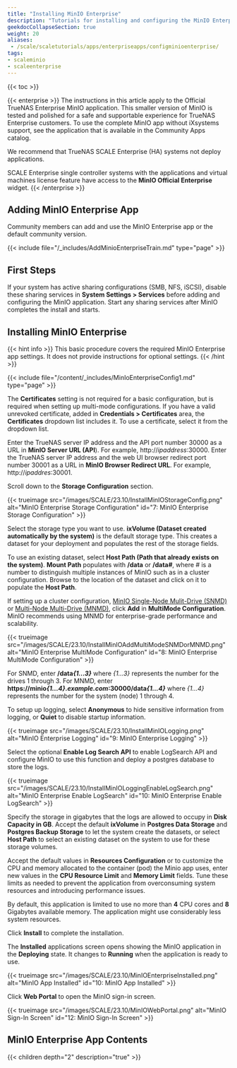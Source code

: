 ```yaml
---
title: "Installing MinIO Enterprise"
description: "Tutorials for installing and configuring the MinIO Enterprise application in an Enterprise-licensed deployment."
geekdocCollapseSection: true
weight: 20
aliases: 
 - /scale/scaletutorials/apps/enterpriseapps/configminioenterprise/
tags:
- scaleminio
- scaleenterprise
---
```


{{< toc >}}

{{< enterprise >}}
The instructions in this article apply to the Official TrueNAS Enterprise MinIO application. 
This smaller version of MinIO is tested and polished for a safe and supportable experience for TrueNAS Enterprise customers. 
To use the complete MinIO app without iXsystems support, see the application that is available in the Community Apps catalog.

We recommend that TrueNAS SCALE Enterprise (HA) systems not deploy applications.

SCALE Enterprise single controller systems with the applications and virtual machines license feature have access to the **MinIO Official Enterprise** widget. 
{{< /enterprise >}}

## Adding MinIO Enterprise App
Community members can add and use the MinIO Enterprise app or the default community version.

{{< include file="/_includes/AddMinioEnterpriseTrain.md" type="page" >}}

## First Steps

If your system has active sharing configurations (SMB, NFS, iSCSI), disable these sharing services in **System Settings > Services** before adding and configuring the MinIO application.
Start any sharing services after MinIO completes the install and starts.

## Installing MinIO Enterprise
{{< hint info >}}
This basic procedure covers the required MinIO Enterprise app settings.
It does not provide instructions for optional settings.
{{< /hint >}}

{{< include file="/content/_includes/MinIoEnterpriseConfig1.md" type="page" >}}

The **Certificates** setting is not required for a basic configuration, but is required when setting up multi-mode configurations.
If you have a valid unrevoked certificate, added in **Credentials > Certificates** area, the **Certificates** dropdown list includes it. 
To use a certificate, select it from the dropdown list.

Enter the TrueNAS server IP address and the API port number 30000 as a URL in **MinIO Server URL (API**). For example, http://*ipaddress*:30000.
Enter the TrueNAS server IP address and the web UI browser redirect port number 30001 as a URL in **MinIO Browser Redirect URL**. For example, http://*ipaddres*:30001.

Scroll down to the **Storage Configuration** section. 

{{< trueimage src="/images/SCALE/23.10/InstallMinIOStorageConfig.png" alt="MinIO Enterprise Storage Configuration" id="7: MinIO Enterprise Storage Configuration" >}}

Select the storage type you want to use. 
**ixVolume (Dataset created automatically by the system)** is the default storage type. 
This creates a dataset for your deployment and populates the rest of the storage fields. 

To use an existing dataset, select **Host Path (Path that already exists on the system)**. 
**Mount Path** populates with **/data** or **/data<em>#</em>**, where *#* is a number to distinguish multiple instances of MinIO such as in a cluster configuration. 
Browse to the location of the dataset and click on it to populate the **Host Path**. 

If setting up a cluster configuration, [MinIO Single-Node Mulit-Drive (SNMD)](https://min.io/docs/minio/linux/operations/install-deploy-manage/deploy-minio-single-node-multi-drive.html) or [Multi-Node Multi-Drive (MNMD)](https://min.io/docs/minio/linux/operations/install-deploy-manage/deploy-minio-multi-node-multi-drive.html#minio-mnmd), click **Add** in **MultiMode Configuration**. 
MinIO recommends using MNMD for enterprise-grade performance and scalability.

{{< trueimage src="/images/SCALE/23.10/InstallMinIOAddMultiModeSNMDorMNMD.png" alt="MinIO Enterprise MultiMode Configuration" id="8: MinIO Enterprise MultiMode Configuration" >}}

For SNMD, enter <b>/data<i>{1...3}</i></b> where *{1...3}* represents the number for the drives 1 through 3. 
For MNMD, enter <b>https://minio<i>{1...4}.example.com</i>:30000/data<i>{1...4}</i></b> where *{1...4}* represents the number for the system (node) 1 through 4. 

To setup up logging, select **Anonymous** to hide sensitive information from logging, or **Quiet** to disable startup information.

{{< trueimage src="/images/SCALE/23.10/InstallMinIOLogging.png" alt="MinIO Enterprise Logging" id="9: MinIO Enterprise Logging" >}}

Select the optional **Enable Log Search API** to enable LogSearch API and configure MinIO to use this function and deploy a postgres database to store the logs. 

{{< trueimage src="/images/SCALE/23.10/InstallMinIOLoggingEnableLogSearch.png" alt="MinIO Enterprise Enable LogSearch" id="10: MinIO Enterprise Enable LogSearch" >}}

Specify the storage in gigabytes that the logs are allowed to occupy in **Disk Capacity in GB**. 
Accept the default **ixVolume** in **Postgres Data Storage** and **Postgres Backup Storage** to let the system create the datasets, or select **Host Path** to select an existing dataset on the system to use for these storage volumes.

Accept the default values in **Resources Configuration** or to customize the CPU and memory allocated to the container (pod) the Minio app uses, enter new values in the **CPU Resource Limit** and **Memory Limit** fields. 
Tune these limits as needed to prevent the application from overconsuming system resources and introducing performance issues.

By default, this application is limited to use no more than **4** CPU cores and **8** Gigabytes available memory.
The application might use considerably less system resources.

Click **Install** to complete the installation.

The **Installed** applications screen opens showing the MinIO application in the **Deploying** state. 
It changes to **Running** when the application is ready to use. 

{{< trueimage src="/images/SCALE/23.10/MinIOEnterpriseInstalled.png" alt="MinIO App Installed" id="10: MinIO App Installed" >}}

Click **Web Portal** to open the MinIO sign-in screen.

{{< trueimage src="/images/SCALE/23.10/MinIOWebPortal.png" alt="MinIO Sign-In Screen" id="12: MinIO Sign-In Screen" >}}

## MinIO Enterprise App Contents

{{< children depth="2" description="true" >}}


